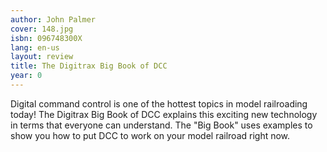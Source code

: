 ```yaml
---
author: John Palmer
cover: 148.jpg
isbn: 096748300X
lang: en-us
layout: review
title: The Digitrax Big Book of DCC
year: 0
---
```


Digital command control is one of the hottest topics in model railroading today! The Digitrax Big Book of DCC explains this exciting new technology in terms that everyone can understand. The "Big Book" uses examples to show you how to put DCC to work on your model railroad right now.
